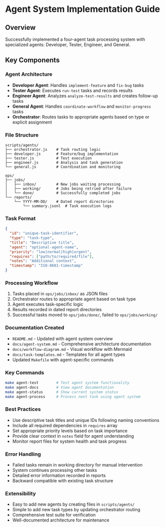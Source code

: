 # Agent System Implementation Guide

## Overview
Successfully implemented a four-agent task processing system with specialized agents: Developer, Tester, Engineer, and General.

## Key Components

### Agent Architecture
- **Developer Agent**: Handles `implement-feature` and `fix-bug` tasks
- **Tester Agent**: Executes `run-test` tasks and records results  
- **Engineer Agent**: Analyzes `analyze-test-results` and creates follow-up tasks
- **General Agent**: Handles `coordinate-workflow` and `monitor-progress` tasks
- **Orchestrator**: Routes tasks to appropriate agents based on type or explicit assignment

### File Structure
```
scripts/agents/
├── orchestrator.js    # Task routing logic
├── developer.js       # Feature/bug implementation
├── tester.js          # Test execution
├── engineer.js        # Analysis and task generation
└── general.js         # Coordination and monitoring

ops/
├── jobs/
│   ├── inbox/         # New jobs waiting processing
│   ├── working/       # Jobs being retried after failure
│   └── done/          # Successfully completed jobs
└── reports/
    └── YYYY-MM-DD/    # Dated report directories
        └── summary.jsonl  # Task execution logs
```

### Task Format
```json
{
  "id": "unique-task-identifier",
  "type": "task-type",
  "title": "Descriptive title",
  "agent": "optional-agent-name",
  "priority": "low|normal|high|urgent",
  "requires": ["path/to/required/file"],
  "notes": "Additional context",
  "timestamp": "ISO-8601-timestamp"
}
```

### Processing Workflow
1. Tasks placed in `ops/jobs/inbox/` as JSON files
2. Orchestrator routes to appropriate agent based on task type
3. Agent executes task-specific logic
4. Results recorded in dated report directories
5. Successful tasks moved to `ops/jobs/done/`, failed to `ops/jobs/working/`

### Documentation Created
- `README.md` - Updated with agent system overview
- `docs/agent-system.md` - Comprehensive architecture documentation
- `docs/workflow-diagram.md` - Visual workflow with Mermaid
- `docs/task-templates.md` - Templates for all agent types
- Updated `Makefile` with agent-specific commands

### Key Commands
```bash
make agent-test        # Test agent system functionality
make agent-docs        # View agent documentation  
make agent-status      # Show current system status
make agent-process     # Process next task using agent system
```

### Best Practices
- Use descriptive task titles and unique IDs following naming conventions
- Include all required dependencies in `requires` array
- Set appropriate priority levels based on task importance
- Provide clear context in `notes` field for agent understanding
- Monitor report files for system health and task progress

### Error Handling
- Failed tasks remain in working directory for manual intervention
- System continues processing other tasks
- Detailed error information recorded in reports
- Backward compatible with existing task structure

### Extensibility
- Easy to add new agents by creating files in `scripts/agents/`
- Simple to add new task types by updating orchestrator routing
- Comprehensive test suite for verification
- Well-documented architecture for maintenance